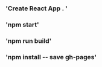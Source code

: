 ### 'Create React App . '

### 'npm start'

### 'npm run build'

### 'npm install -- save gh-pages'
